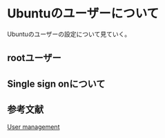 # Ubuntuのユーザーについて
Ubuntuのユーザーの設定について見ていく。

## rootユーザー

## Single sign onについて

## 参考文献
[User management](https://help.ubuntu.com/lts/serverguide/user-management.html#user-profile-security)
